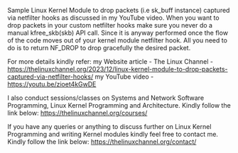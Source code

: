 Sample Linux Kernel Module to drop packets (i.e sk_buff instance) captured via netfilter hooks as discussed in my YouTube video. When you want to drop packets in your custom netfilter hooks make sure you never do a manual kfree_skb(skb) API call. Since it is anyway performed once the flow of the code moves out of your kernel module netfilter hook. All you need to do is to return NF_DROP to drop gracefully the desired packet.

For more details kindly refer:
my Website article - The Linux Channel - https://thelinuxchannel.org/2023/12/linux-kernel-module-to-drop-packets-captured-via-netfilter-hooks/
my YouTube video - https://youtu.be/zioet4kGwDE

I also conduct sessions/classes on Systems and Network Software Programming, Linux Kernel Programming and Architecture. Kindly follow the link below:
https://thelinuxchannel.org/courses/

If you have any queries or anything to discuss further on Linux Kernel Programming and writing Kernel modules kindly feel free to contact me. Kindly follow the link below:
https://thelinuxchannel.org/contact/
